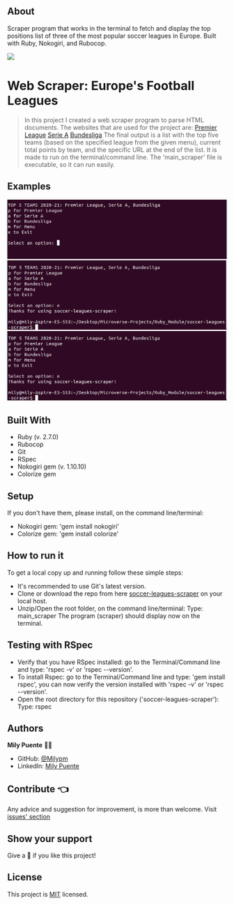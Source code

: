 ## About
Scraper program that works in the terminal to fetch and display the top positions list of three of the most popular soccer leagues in Europe. Built with Ruby, Nokogiri, and Rubocop. 

![](https://img.shields.io/badge/Microverse-blueviolet)
# Web Scraper: Europe's Football Leagues

> In this project I created a web scraper program to parse HTML documents.
The websites that are used for the project are:
[Premier League](https://www.espn.com/soccer/table/_/league/eng.1)
[Serie A](https://www.espn.com/soccer/table/_/league/ita.1)
[Bundesliga](https://www.espn.com/soccer/table/_/league/ger.1)
The final output is a list with the top five teams (based on the specified league from the given menu), current total points by team, and the specific URL at the end of the list.
It is made to run on the terminal/command line.
The 'main_scraper' file is executable, so it can run easily.

## Examples
![img_1](./images/web-scraper1.png)
![img_2](./images/web-scraper3.png)
![img_3](./images/web-scraper3.png)

## Built With
- Ruby (v. 2.7.0)
- Rubocop
- Git
- RSpec
- Nokogiri gem (v. 1.10.10)
- Colorize gem

## Setup
If you don't have them, please install, on the command line/terminal:
- Nokogiri gem: 'gem install nokogiri'
- Colorize gem: 'gem install colorize'

## How to run it
To get a local copy up and running follow these simple steps:
* It's recommended to use Git's latest version.
* Clone or download the repo from here [soccer-leagues-scraper](https://github.com/Milypm/soccer-leagues-scraper.git) on your local host.
* Unzip/Open the root folder, on the command line/terminal:
    Type: main_scraper
    The program (scraper) should display now on the terminal.

## Testing with RSpec
- Verify that you have RSpec installed: go to the Terminal/Command line and type: 'rspec -v' or 'rspec --version'.
- To install Rspec: go to the Terminal/Command line and type: 'gem install rspec', you can now verify the version installed with 'rspec -v' or 'rspec --version'.
- Open the root directory for this repository ('soccer-leagues-scraper'):
    Type: rspec

## Authors
**Mily Puente** :woman_technologist:
- GitHub: [@Milypm](https://github.com/Milypm)
- LinkedIn: [Mily Puente](https://www.linkedin.com/in/milypuentem/)

## Contribute :point_left:
Any advice and suggestion for improvement, is more than welcome.
Visit [issues' section](https://github.com/Milypm/soccer-leagues-scraper/issues)

## Show your support
Give a :star2: if you like this project!

## License
This project is [MIT](https://github.com/Milypm/Ruby_OOP_TicTacToe/blob/develop/LICENSE) licensed.
